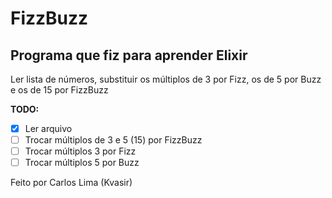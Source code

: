# FizzBuzz

## Programa que fiz para aprender Elixir

Ler lista de números, substituir os múltiplos de 3 por Fizz, os de 5 por Buzz e os de 15 por FizzBuzz

**TODO:**
 - [x] Ler arquivo
 - [ ] Trocar múltiplos de 3 e 5 (15) por FizzBuzz
 - [ ] Trocar múltiplos 3 por Fizz
 - [ ] Trocar múltiplos 5 por Buzz

Feito por Carlos Lima (Kvasir)